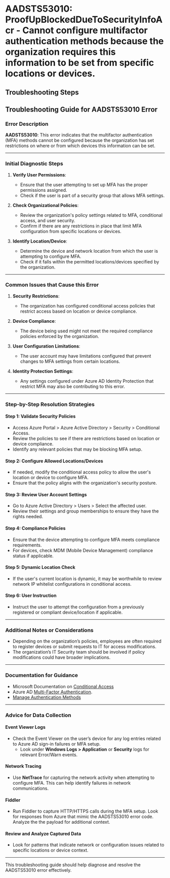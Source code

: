 # AADSTS53010: ProofUpBlockedDueToSecurityInfoAcr - Cannot configure multifactor authentication methods because the organization requires this information to be set from specific locations or devices.


## Troubleshooting Steps
## Troubleshooting Guide for AADSTS53010 Error

### Error Description
**AADSTS53010**: This error indicates that the multifactor authentication (MFA) methods cannot be configured because the organization has set restrictions on where or from which devices this information can be set.

---

### Initial Diagnostic Steps
1. **Verify User Permissions**:
   - Ensure that the user attempting to set up MFA has the proper permissions assigned.
   - Check if the user is part of a security group that allows MFA settings.

2. **Check Organizational Policies**:
   - Review the organization's policy settings related to MFA, conditional access, and user security.
   - Confirm if there are any restrictions in place that limit MFA configuration from specific locations or devices.

3. **Identify Location/Device**: 
   - Determine the device and network location from which the user is attempting to configure MFA.
   - Check if it falls within the permitted locations/devices specified by the organization.

---

### Common Issues that Cause this Error
1. **Security Restrictions**:
   - The organization has configured conditional access policies that restrict access based on location or device compliance.

2. **Device Compliance**:
   - The device being used might not meet the required compliance policies enforced by the organization.

3. **User Configuration Limitations**:
   - The user account may have limitations configured that prevent changes to MFA settings from certain locations.

4. **Identity Protection Settings**:
   - Any settings configured under Azure AD Identity Protection that restrict MFA may also be contributing to this error.

---

### Step-by-Step Resolution Strategies

#### Step 1: Validate Security Policies
- Access Azure Portal > Azure Active Directory > Security > Conditional Access.
- Review the policies to see if there are restrictions based on location or device compliance.
- Identify any relevant policies that may be blocking MFA setup.

#### Step 2: Configure Allowed Locations/Devices
- If needed, modify the conditional access policy to allow the user's location or device to configure MFA.
- Ensure that the policy aligns with the organization's security posture.

#### Step 3: Review User Account Settings
- Go to Azure Active Directory > Users > Select the affected user.
- Review their settings and group memberships to ensure they have the rights needed.

#### Step 4: Compliance Policies
- Ensure that the device attempting to configure MFA meets compliance requirements.
- For devices, check MDM (Mobile Device Management) compliance status if applicable.

#### Step 5: Dynamic Location Check
- If the user's current location is dynamic, it may be worthwhile to review network IP whitelist configurations in conditional access.

#### Step 6: User Instruction
- Instruct the user to attempt the configuration from a previously registered or compliant device/location if applicable.

---

### Additional Notes or Considerations
- Depending on the organization’s policies, employees are often required to register devices or submit requests to IT for access modifications.
- The organization’s IT Security team should be involved if policy modifications could have broader implications.

---

### Documentation for Guidance
- Microsoft Documentation on [Conditional Access](https://docs.microsoft.com/en-us/azure/active-directory/conditional-access/overview)
- Azure AD [Multi-Factor Authentication](https://docs.microsoft.com/en-us/azure/active-directory/authentication/howto-mfa-userstates).
- [Manage Authentication Methods](https://docs.microsoft.com/en-us/azure/active-directory/authentication/authentication-methods)

---

### Advice for Data Collection

#### Event Viewer Logs
- Check the Event Viewer on the user’s device for any log entries related to Azure AD sign-in failures or MFA setup.
   - Look under **Windows Logs > Application** or **Security** logs for relevant Error/Warn events.

#### Network Tracing
- Use **NetTrace** for capturing the network activity when attempting to configure MFA. This can help identify failures in network communications.

#### Fiddler
- Run Fiddler to capture HTTP/HTTPS calls during the MFA setup. Look for responses from Azure that mimic the AADSTS53010 error code. Analyze the the payload for additional context.

#### Review and Analyze Captured Data
- Look for patterns that indicate network or configuration issues related to specific locations or device context.

---

This troubleshooting guide should help diagnose and resolve the AADSTS53010 error effectively.